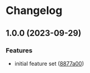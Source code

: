 # Changelog

## 1.0.0 (2023-09-29)


### Features

* initial feature set ([8877a00](https://github.com/cprecioso/react-fetch/commit/8877a00d47d1289c1343dd41a129ebbc7e3d9859))
